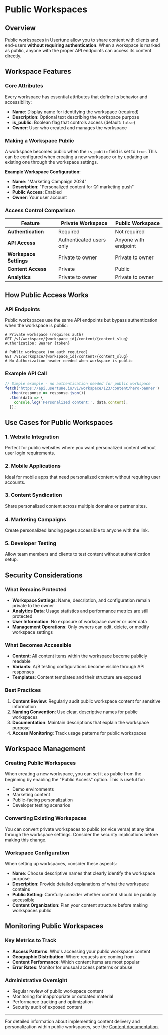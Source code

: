 # Public Workspaces

## Overview

Public workspaces in Usertune allow you to share content with clients and end-users **without requiring authentication**. When a workspace is marked as public, anyone with the proper API endpoints can access its content directly.

## Workspace Features

### Core Attributes

Every workspace has essential attributes that define its behavior and accessibility:

- **Name**: Display name for identifying the workspace (required)
- **Description**: Optional text describing the workspace purpose
- **is_public**: Boolean flag that controls access (default: `false`)
- **Owner**: User who created and manages the workspace

### Making a Workspace Public

A workspace becomes public when the `is_public` field is set to `true`. This can be configured when creating a new workspace or by updating an existing one through the workspace settings.

**Example Workspace Configuration:**
- **Name**: "Marketing Campaign 2024"
- **Description**: "Personalized content for Q1 marketing push"
- **Public Access**: Enabled
- **Owner**: Your user account

### Access Control Comparison

| Feature | Private Workspace | Public Workspace |
|---------|------------------|-------------------|
| **Authentication** | Required | Not required |
| **API Access** | Authenticated users only | Anyone with endpoint |
| **Workspace Settings** | Private to owner | Private to owner |
| **Content Access** | Private | Public |
| **Analytics** | Private to owner | Private to owner |

## How Public Access Works

### API Endpoints

Public workspaces use the same API endpoints but bypass authentication when the workspace is public:

```
# Private workspace (requires auth)
GET /v1/workspace/{workspace_id}/content/{content_slug}
Authorization: Bearer {token}

# Public workspace (no auth required)  
GET /v1/workspace/{workspace_id}/content/{content_slug}
# No Authorization header needed when workspace is public
```

### Example API Call

```javascript
// Simple example - no authentication needed for public workspace
fetch('https://api.usertune.io/v1/workspace/123/content/hero-banner')
  .then(response => response.json())
  .then(data => {
    console.log('Personalized content:', data.content);
  });
```

## Use Cases for Public Workspaces

### 1. Website Integration
Perfect for public websites where you want personalized content without user login requirements.

### 2. Mobile Applications  
Ideal for mobile apps that need personalized content without requiring user accounts.

### 3. Content Syndication
Share personalized content across multiple domains or partner sites.

### 4. Marketing Campaigns
Create personalized landing pages accessible to anyone with the link.

### 5. Developer Testing
Allow team members and clients to test content without authentication setup.

## Security Considerations

### What Remains Protected
- **Workspace Settings**: Name, description, and configuration remain private to the owner
- **Analytics Data**: Usage statistics and performance metrics are still protected  
- **User Information**: No exposure of workspace owner or user data
- **Management Operations**: Only owners can edit, delete, or modify workspace settings

### What Becomes Accessible
- **Content**: All content items within the workspace become publicly readable
- **Variants**: A/B testing configurations become visible through API responses
- **Templates**: Content templates and their structure are exposed

### Best Practices

1. **Content Review**: Regularly audit public workspace content for sensitive information
2. **Naming Convention**: Use clear, descriptive names for public workspaces
3. **Documentation**: Maintain descriptions that explain the workspace purpose
4. **Access Monitoring**: Track usage patterns for public workspaces

## Workspace Management

### Creating Public Workspaces

When creating a new workspace, you can set it as public from the beginning by enabling the "Public Access" option. This is useful for:

- Demo environments
- Marketing content
- Public-facing personalization
- Developer testing scenarios

### Converting Existing Workspaces

You can convert private workspaces to public (or vice versa) at any time through the workspace settings. Consider the security implications before making this change.

### Workspace Configuration

When setting up workspaces, consider these aspects:

- **Name**: Choose descriptive names that clearly identify the workspace purpose
- **Description**: Provide detailed explanations of what the workspace contains
- **Public Setting**: Carefully consider whether content should be publicly accessible
- **Content Organization**: Plan your content structure before making workspaces public

## Monitoring Public Workspaces

### Key Metrics to Track
- **Access Patterns**: Who's accessing your public workspace content
- **Geographic Distribution**: Where requests are coming from
- **Content Performance**: Which content items are most popular
- **Error Rates**: Monitor for unusual access patterns or abuse

### Administrative Oversight
- Regular review of public workspace content
- Monitoring for inappropriate or outdated material
- Performance tracking and optimization
- Security audit of exposed content

---

For detailed information about implementing content delivery and personalization within public workspaces, see the [Content documentation](../content/index.md). 